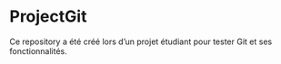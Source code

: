# ProjectGit


Ce repository a été créé lors d’un projet étudiant pour tester Git et ses fonctionnalités.
